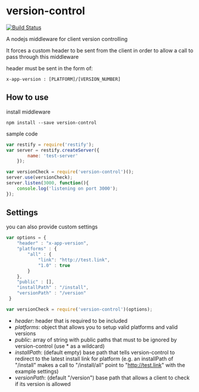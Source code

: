 # version-control

[![Build Status](https://travis-ci.org/thegameofcode/version-control.svg?branch=master)](https://travis-ci.org/thegameofcode/version-control)

A nodejs middleware for client version controlling

It forces a custom header to be sent from the client in order to allow a call to pass through this middleware

header must be sent in the form of:
```
x-app-version : [PLATFORM]/[VERSION_NUMBER]
```


How to use
---

install middleware

```
npm install --save version-control
```

sample code

```javascript
var restify = require('restify');
var server = restify.createServer({
        name: 'test-server'
    });

var versionCheck = require('version-control')();
server.use(versionCheck);
server.listen(3000, function(){
    console.log('listening on port 3000');
});
```

Settings
---

you can also provide custom settings

```javascript
var options = {
    "header" : "x-app-version",
    "platforms" : {
        "all" : {
            "link": "http://test.link",
            "1.0" : true
        }
    },
    "public" : [],
    "installPath" : "/install",
    "versionPath" : "/version"
 }

var versionCheck = require('version-control')(options);
```

- _header_: header that is required to be included
- _platforms_: object that allows you to setup valid platforms and valid versions
- _public_: array of string with public paths that must to be ignored by version-control (use * as a wildcard)
- _installPath_: (default empty) base path that tells version-control to redirect to the latest install link for platform (e.g. an installPath of "/install" makes a call to "/install/all" point to "http://test.link" with the example settings)
- _versionPath_: (default "/version") base path that allows a client to check if its version is allowed
